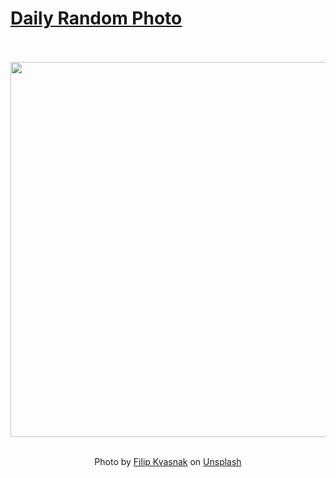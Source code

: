 # [Daily Random Photo](https://www.dailyrandomphoto.com/)

<div align="center">
  <br>
  <br>
  <a href="https://www.dailyrandomphoto.com/p/2025/2025-04-20/"><img src="https://images.unsplash.com/photo-1734630630491-458df4f38213?crop=entropy&cs=tinysrgb&fit=max&fm=jpg&ixid=M3w3NzUwOHwwfDF8cmFuZG9tfHx8fHx8fHx8MTc0NTExMDE2NXw&ixlib=rb-4.0.3&q=80&w=1080" width="600px"></a>
  <br>
  <br>
  <p class="has-text-grey">Photo by <a href="https://unsplash.com/@filipkvasnak?utm_source=Daily%20Random%20Photo&amp;utm_medium=referral" target="_blank" rel="noopener noreferrer">Filip Kvasnak</a> on <a href="https://unsplash.com/photos/a-mountain-range-covered-in-snow-and-clouds-O67hc8Ws_xo?utm_source=Daily%20Random%20Photo&amp;utm_medium=referral" target="_blank" rel="noopener noreferrer">Unsplash</a></p>
</div>
